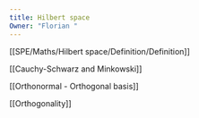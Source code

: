 ```yaml
---
title: Hilbert space
Owner: "Florian "
---
```

[[SPE/Maths/Hilbert space/Definition/Definition]]

[[Cauchy-Schwarz and Minkowski]]

[[Orthonormal - Orthogonal basis]]

[[Orthogonality]]

